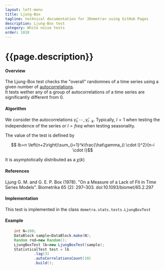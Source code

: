 ```yaml
---
layout: left-menu
title: Ljung-Box
tagline: technical documentation for JDemetra+ using GitHub Pages
description: Ljung-Box test
category: White noise tests
order: 1010
---
```

# {{page.description}}

#### Overview

The Ljung-Box test checks the "overall" randomnes of a time series using a given number of [autocorrelations](../../descriptive.md).   
It tests wether any of a group of autocorrelations of a time series are significantly different from 0.

#### Algorithm

We consider the autocorrelations $\hat\gamma_l, \cdots, \hat\gamma_{l\cdot k}$. Typically, $l=1$ when testing the independence of the series or $l=freq$ when testing seasonality.

The value of the test is defined by

$$ lb=n \left(n+2\right)\sum_{i=1}^k\frac{\hat\gamma_{i \cdot l}^2}{n-i \cdot l}$$

It is asymptotically distributed as a $\chi \left(k\right)$

####  References

Ljung G. M. and G. E. P. Box (1978). "On a Measure of a Lack of Fit in Time Series Models". Biometrika 65 (2): 297–303. doi:10.1093/biomet/65.2.297


#### Implementation

This test is implemented in the class `demetra.stats.tests.LjungBoxTest`

#### Example

```java
    int N=100;
    DataBlock sample=DataBlock.make(N);
    Random rnd=new Random();
    LjungBoxTest lb=new LjungBoxTest(sample);
    StatisticalTest test = lb
             .lag(3)
             .autoCorrelationsCount(10)
             .build();
```
